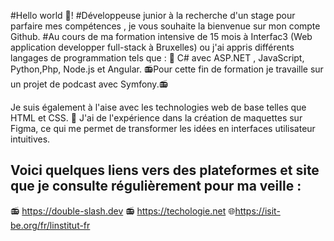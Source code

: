 
#Hello world 🤖! 
#Développeuse junior à la recherche d'un stage pour parfaire mes compétences , je vous souhaite la bienvenue sur mon compte Github.
#Au cours de ma formation intensive de 15 mois à Interfac3 (Web application developper full-stack à Bruxelles) ou j'ai appris différents langages de programmation tels que : 🍔 C# avec ASP.NET , JavaScript, Python,Php, Node.js et Angular. 
📻Pour cette fin de formation je travaille sur un projet de podcast avec Symfony.📻

Je suis également à l'aise avec les technologies web de base telles que HTML et CSS. 🎨
J'ai de l'expérience dans la création de maquettes sur Figma, ce qui me permet de transformer les idées en interfaces utilisateur intuitives.

Voici quelques liens vers des plateformes et site que je consulte régulièrement pour ma veille : 
----------------------------------------------------------------------------------------------------------------------------------------------------------
📻 https://double-slash.dev
📻 https://techologie.net
🌐https://isit-be.org/fr/linstitut-fr
